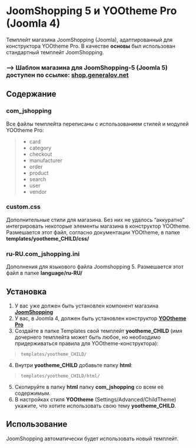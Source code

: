 # JoomShopping 5 и YOOtheme Pro (Joomla 4)
Темплейт магазина JoomShopping (Joomla), адаптированный для конструктора YOOtheme Pro. В качестве **основы** был использован стандартный темплейт JoomShopping.
### --> Шаблон магазина для JoomShopping-5 (Joomla 5) доступен по ссылке: [**shop.generalov.net**](https://shop.generalov.net/joomshopping/joomshooping-yootheme-template)
## Содержание
### com_jshopping
Все файлы темплейта переписаны с использованием стилей и модулей YOOtheme Pro:
> - card
> - category
> - checkout
> - manufacturer
> - order
> - product
> - search
> - user
> - vendor
### custom.css
Дополнительные стили для магазина. Без них не удалось “аккуратно” интегрировать некоторые элементы магазина в конструктор YOOtheme. Размешается этот файл, согласно документации YOOtheme, в папке **templates/yootheme_CHILD/css/**
### ru-RU.com_jshopping.ini
Дополнения для языкового файла Joomshopping 5. Размешается этот файл в папке **language/ru-RU/**
## Установка
1. У вас уже должен быть установлен компонент магазина [**JoomShopping**](https://www.webdesigner-profi.de/joomla-webdesign/joomla-shop/downloads)
2. У вас, в Joomla 4, должен быть установлен конструктор [**YOOtheme Pro**](https://yootheme.com/page-builder)
3. Создайте в папке Templates свой темплейт **yootheme_CHILD** (имя дочернего темплейта может быть любое, но необходимо придерживаться правила для YOOtheme-конструктора):
>     templates/yootheme_CHILD/
4. Внутри **yootheme_CHILD** добавьте папку **html**:
>     templates/yootheme_CHILD/html/
5. Скопируйте в  папку **html** папку **com_jshopping** со всем её содержимым.
6. В настройках стиля **YOOtheme** (Settings/Advanced/ChildTheme) укажите, что хотите использовать свою тему **yootheme_CHILD**.
## Использование
JoomShopping автоматически будет использовать новый темплейт.
